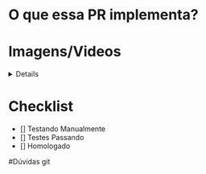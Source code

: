 # O que essa PR implementa?

# Imagens/Videos

<details>
  <sumary>Ver imagem/videos</sumary>

  <!-- Insira sua imagem/video aqui -->
</details>

# Checklist

- [] Testando Manualmente
- [] Testes Passando
- [] Homologado

#Dúvidas
git
